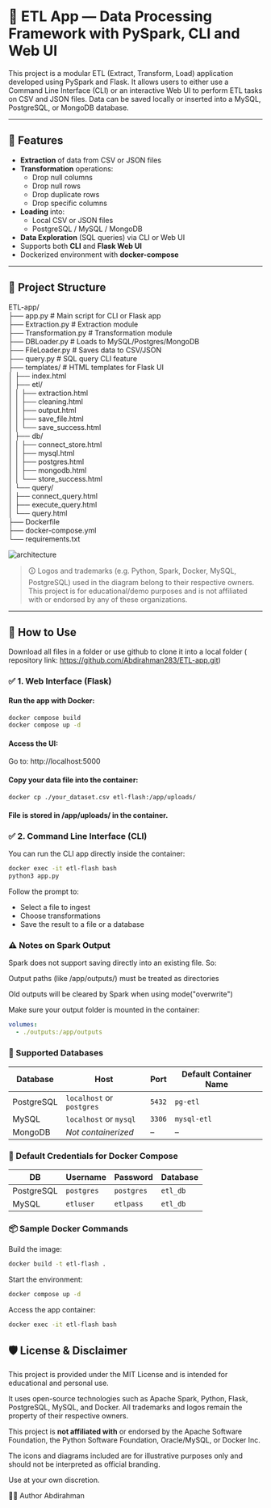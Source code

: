 # 🔧 ETL App — Data Processing Framework with PySpark, CLI and Web UI

This project is a modular ETL (Extract, Transform, Load) application developed using PySpark and Flask. It allows users to either use a Command Line Interface (CLI) or an interactive Web UI to perform ETL tasks on CSV and JSON files. 
Data can be saved locally or inserted into a MySQL, PostgreSQL, or MongoDB database.

---

## 🚀 Features

- **Extraction** of data from CSV or JSON files
- **Transformation** operations:
  - Drop null columns
  - Drop null rows
  - Drop duplicate rows
  - Drop specific columns
- **Loading** into:
  - Local CSV or JSON files
  - PostgreSQL / MySQL / MongoDB
- **Data Exploration** (SQL queries) via CLI or Web UI
- Supports both **CLI** and **Flask Web UI**
- Dockerized environment with **docker-compose**

---

## 📁 Project Structure

ETL-app/  
├── app.py             # Main script for CLI or Flask app  
├── Extraction.py      # Extraction module  
├── Transformation.py  # Transformation module  
├── DBLoader.py # Loads to MySQL/Postgres/MongoDB  
├── FileLoader.py # Saves data to CSV/JSON  
├── query.py # SQL query CLI feature  
├── templates/ # HTML templates for Flask UI  
│       ├── index.html  
│       ├── etl/  
│       │   ├── extraction.html  
│       │   ├── cleaning.html  
│       │   ├── output.html  
│       │   ├── save_file.html  
│       │   └── save_success.html  
│       ├── db/   
│       │   ├── connect_store.html  
│       │   ├── mysql.html  
│       │   ├── postgres.html  
│       │   ├── mongodb.html  
│       │   └── store_success.html  
│       └── query/  
│           ├── connect_query.html  
│           ├── execute_query.html  
│           └── query.html  
├── Dockerfile  
├── docker-compose.yml  
└── requirements.txt 

![architecture](https://github.com/user-attachments/assets/f4fc4e98-b9e1-492e-9d2d-7beccd65b26d)
> 🛈 Logos and trademarks (e.g. Python, Spark, Docker, MySQL, PostgreSQL) used in the diagram belong to their respective owners.  
> This project is for educational/demo purposes and is not affiliated with or endorsed by any of these organizations.


---

## 🧪 How to Use

Download all files in a folder 
or 
use github to clone it into a local folder ( repository link: https://github.com/Abdirahman283/ETL-app.git)

### ✅ 1. Web Interface (Flask)



#### Run the app with Docker:

```bash
docker compose build
docker compose up -d
```

#### Access the UI:
Go to: http://localhost:5000

#### Copy your data file into the container:
```bash
docker cp ./your_dataset.csv etl-flash:/app/uploads/
```
#### File is stored in /app/uploads/ in the container.

### ✅ 2. Command Line Interface (CLI)
You can run the CLI app directly inside the container:

```bash
docker exec -it etl-flash bash
python3 app.py
```

Follow the prompt to:
- Select a file to ingest
- Choose transformations
- Save the result to a file or a database

### ⚠️ Notes on Spark Output

 Spark does not support saving directly into an existing file. So:

 Output paths (like /app/outputs/) must be treated as directories

Old outputs will be cleared by Spark when using mode("overwrite")

Make sure your output folder is mounted in the container:

```yaml
volumes:
  - ./outputs:/app/outputs
```
### 🔄 Supported Databases

| **Database** | **Host**                  | **Port** | **Default Container Name** |
|--------------|---------------------------|----------|-----------------------------|
| PostgreSQL   | `localhost` or `postgres` | `5432`   | `pg-etl`                    |
| MySQL        | `localhost` or `mysql`    | `3306`   | `mysql-etl`                 |
| MongoDB      | *Not containerized*       | –        | –                           |

### 🔐 Default Credentials for Docker Compose

| **DB**       | **Username** | **Password** | **Database** |
|--------------|--------------|--------------|--------------|
| PostgreSQL   | `postgres`   | `postgres`   | `etl_db`     |
| MySQL        | `etluser`    | `etlpass`    | `etl_db`     |

### 📦 Sample Docker Commands
Build the image:
```bash
docker build -t etl-flash .
```
Start the environment:
```bash
docker compose up -d
```
Access the app container:
```bash
docker exec -it etl-flash bash
```

## 🛡 License & Disclaimer

This project is provided under the MIT License and is intended for educational and personal use.

It uses open-source technologies such as Apache Spark, Python, Flask, PostgreSQL, MySQL, and Docker. All trademarks and logos remain the property of their respective owners.

This project is **not affiliated with** or endorsed by the Apache Software Foundation, the Python Software Foundation, Oracle/MySQL, or Docker Inc.

The icons and diagrams included are for illustrative purposes only and should not be interpreted as official branding.

Use at your own discretion.
 
👨‍💻 Author
Abdirahman

